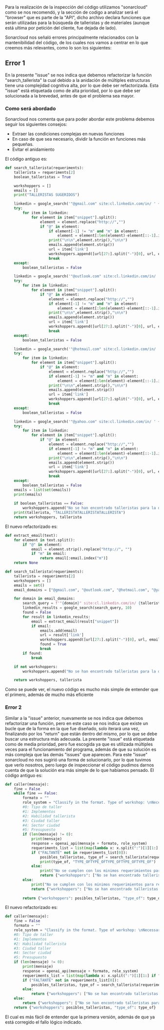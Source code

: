 Para la realización de la inspección del código utilizamos "sonarcloud" como se nos recomendó, y la sección de codigo a analizar será el "browser" que es parte de la "API", dicho archivo declara funciones que serán utilizadas para la búsqueda de talleristas y de materiales (aunque está ultima por petición del cliente, fue dejada de lado).

Sonarcloud nos señaló errores principalmente relacionados con la mantenibilidad del código, de los cuales nos vamos a centrar en lo que creemos más relevantes, como lo son los siguientes:

## Error 1
En la presente "issue" se nos indica que debemos refactorizar la función "search_tallerista" la cual debido a la anidación de múltiples estructuras tiene una complejidad cognitiva alta, por lo que debe ser refactorizada. Esta "issue" está etiquetada como de alta prioridad, por lo que debe ser solucionada a la brevedad, antes de que el problema sea mayor.

### Como será abordado


Sonarcloud nos comenta que para poder abordar este problema debemos seguir los siguientes consejos:
* Extraer las condiciones complejas en nuevas funciones
* En caso de que sea necesario, dividir la función en funciones más pequeñas.
* Evitar el anidamiento

El código antiguo es:
```python
def search_tallerista(requeriments):
    tallerista = requeriments[2]
    boolean_talleristas = True

    workshoppers = []
    emails = []
    print("TALLERISTAS SUGERIDOS")

    linkedin = google_search('"@gmail.com" site:cl.linkedin.com/in/ ' + tallerista , 10)
    try:
        for item in linkedin:
            for element in item["snippet"].split():
                element = element.replace("http://","")
                if "@" in element:
                    if element[-1] != "m" and "m" in element:
                        element = element[:len(element)-element[::-1].index("m")]
                    print("\n\n",element.strip(),"\n\n")
                    emails.append(element.strip())
                    url = item['link']
                    workshoppers.append([url[27:].split("-")[0], url, element.strip()])
                    break
    except:
        boolean_talleristas = False

    linkedin = google_search('"@outlook.com" site:cl.linkedin.com/in/ ' + tallerista , 10)
    try:
        for item in linkedin:
            for element in item["snippet"].split():
                if "@" in element:
                    element = element.replace("http://","")
                    if element[-1] != "m" and "m" in element:
                        element = element[:len(element)-element[::-1].index("m")]
                    print("\n\n",element.strip(),"\n\n")
                    emails.append(element.strip())
                    url = item['link']
                    workshoppers.append([url[27:].split("-")[0], url, element.strip()])
                    break
    except:
        boolean_talleristas = False

    linkedin = google_search('"@hotmail.com" site:cl.linkedin.com/in/ ' + tallerista , 10)
    try:
        for item in linkedin:
            for element in item["snippet"].split():
                if "@" in element:
                    element = element.replace("http://","")
                    if element[-1] != "m" and "m" in element:
                        element = element[:len(element)-element[::-1].index("m")]
                    print("\n\n",element.strip(),"\n\n")
                    emails.append(element.strip())
                    url = item['link']
                    workshoppers.append([url[27:].split("-")[0], url, element.strip()])
                    break
    except:
        boolean_talleristas = False

    linkedin = google_search('"@yahoo.com" site:cl.linkedin.com/in/ ' + tallerista , 10)
    try:
        for item in linkedin:
            for element in item["snippet"].split():
                if "@" in element:
                    element = element.replace("http://","")
                    if element[-1] != "m" and "m" in element:
                        element = element[:len(element)-element[::-1].index("m")]
                    print("\n\n",element.strip(),"\n\n")
                    emails.append(element.strip())
                    url = item['link']
                    workshoppers.append([url[27:].split("-")[0], url, element.strip()])
                    break
    except: 
        boolean_talleristas = False
    emails = list(set(emails))
    print(emails)
    
    if boolean_talleristas == False:
        workshoppers.append("No se han encontrado talleristas para la ocasión")
    print(tallerista, "TALLERISTATALLERISTATALLERISTA")
    return workshoppers, tallerista
```
El nuevo refactorizado es:
```python
def extract_email(text):
    for element in text.split():
        if "@" in element:
            email = element.strip().replace("http://", "")
            if "m" in email:
                return email[:email.index("m")]
    return None

def search_tallerista(requeriments):
    tallerista = requeriments[2]
    workshoppers = []
    emails = set()
    email_domains = ["@gmail.com", "@outlook.com", "@hotmail.com", "@yahoo.com"]

    for domain in email_domains:
        search_query = f'"{domain}" site:cl.linkedin.com/in/ {tallerista}'
        linkedin_results = google_search(search_query, 10)
        found = False
        for result in linkedin_results:
            email = extract_email(result["snippet"])
            if email:
                emails.add(email)
                url = result['link']
                workshoppers.append([url[27:].split("-")[0], url, email])
                found = True
                break
        if found:
            break

    if not workshoppers:
        workshoppers.append("No se han encontrado talleristas para la ocasión")

    return workshoppers, tallerista
```
Como se puede ver, el nuevo código es mucho más simple de entender que el primero, además de mucho más eficiente

### Error 2
Similar a la "issue" anterior, nuevamente se nos indica que debemos refactorizar una función, pero en este caso se nos indica que existe un bucle que de la forma en la que fue diseñado, solo iterará una vez, finalizando por los "return" que están dentro del mismo, por lo que se debe buscar una estructura más adecuada. La presente "issue" está etiquetada como de media prioridad, pero fue escogida ya que es utilizada múltiples veces para el funcionamiento del programa, además de que su solución es más compleja que las demás "issues" que aparecen.
Para este "issue" sonarcloud no nos sugirió una forma de solucionarlo, por lo que tuvimos que verlo nosotros, pero luego de inspeccionar el código pudimos darnos cuenta de que la solución era más simple de lo que habíamos pensado.
El código antiguo es:
```python
def caller(mensaje):
    fine = False
    while fine == False:
        formato = ""
        role_system = "Classify in the format. Type of workshop: \nNecessary implements: (if not indicated, propose the minimum necessary in SINGULAR, only put each implement followed by a comma, without putting etc or and)\nWorkshop skill: (which must be the person in charge of the workshop in few words. trade or profession)\nAge range: (children/adults/seniors/adolescents/etc)\nCity for the workshop: (if not indicated, put FALTANTE)\nSector of the city: \nBudget: . The previous format must be followed; if you cannot find a point in the prompt, it must be indicated with FALTANTE. You must respond in Spanish"
        #0: Tipo de taller
        #1: Implementos
        #2: Habilidad tallerista
        #3: Ciudad taller
        #4: Sector ciudad
        #5: Presupuesto
        if (len(mensaje) != 0):
            print(mensaje)
            response = openai_api(mensaje + formato, role_system)
            requeriments_list = list(map(lambda x: x.split(":")[1][1:] if ":" in x else x,response.strip().split("\n")))
            if ("FALTANTE" not in requeriments_list[0]):
                posibles_talleristas, type_of = search_tallerista(requeriments_list)
                print(type_of, "TYPE_OFTYPE_OFTYPE_OFTYPE_OFTYPE_OF")
            else:
                print("No se cumplen con los minimos requerimientos para realizar la busqueda...\n")
                return {"workshoppers": ["No se han encontrado talleristas para la ocasión"]}
        else:
            print("No se cumplen con los minimos requerimientos para realizar la busqueda...\n")
            return {"workshoppers": ["No se han encontrado talleristas para la ocasión"]}
    
        return {"workshoppers": posibles_talleristas, "type_of": type_of}
```
El nuevo refactorizado es:
```python
def caller(mensaje):
    fine = False
    formato = ""
    role_system = "Classify in the format. Type of workshop: \nNecessary implements: (if not indicated, propose the minimum necessary in SINGULAR, only put each implement followed by a comma, without putting etc or and)\nWorkshop skill: (which must be the person in charge of the workshop in few words. trade or profession)\nAge range: (children/adults/seniors/adolescents/etc)\nCity for the workshop: (if not indicated, put FALTANTE)\nSector of the city: \nBudget: . The previous format must be followed; if you cannot find a point in the prompt, it must be indicated with FALTANTE. You must respond in Spanish"
    #0: Tipo de taller
    #1: Implementos
    #2: Habilidad tallerista
    #3: Ciudad taller
    #4: Sector ciudad
    #5: Presupuesto
    if (len(mensaje) != 0):
        print(mensaje)
        response = openai_api(mensaje + formato, role_system)
        requeriments_list = list(map(lambda x: x.split(":")[1][1:] if ":" in x else x,response.strip().split("\n")))
        if ("FALTANTE" not in requeriments_list[0]):
            posibles_talleristas, type_of = search_tallerista(requeriments_list)
        else:
            return {"workshoppers": ["No se han encontrado talleristas para la ocasión"]}
    else:
        return {"workshoppers": ["No se han encontrado talleristas para la ocasión"]}
    return {"workshoppers": posibles_talleristas, "type_of": type_of}
```
El cual es más fácil de entender que la primera versión, además de que ya está corregido el fallo lógico indicado.
